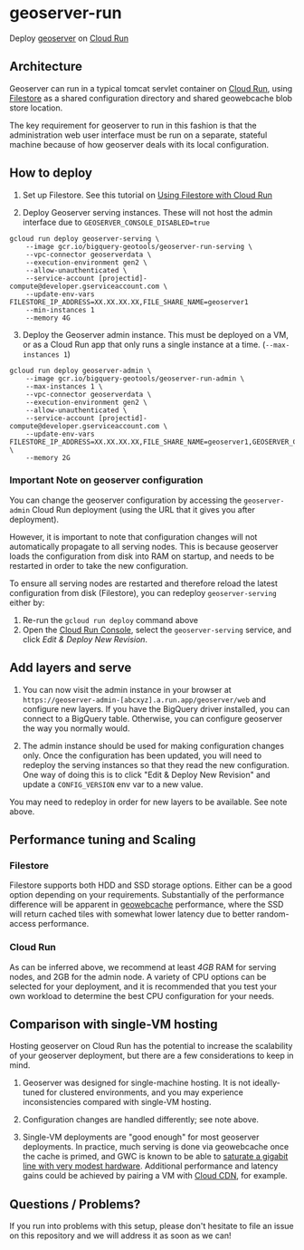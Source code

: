 # geoserver-run

Deploy [geoserver](https://geoserver.org/) on [Cloud Run](https://cloud.google.com/run)

## Architecture

Geoserver can run in a typical tomcat servlet container on [Cloud Run](https://cloud.google.com/run), using
[Filestore](https://cloud.google.com/filestore) as a shared configuration directory
and shared geowebcache blob store location.

The key requirement for geoserver to run in this fashion is that the
administration web user interface must be run on a separate, stateful machine
because of how geoserver deals with its local configuration.

## How to deploy

1. Set up Filestore. See this tutorial on [Using Filestore with Cloud Run](https://cloud.google.com/run/docs/tutorials/network-filesystems-filestore)

2. Deploy Geoserver serving instances. These will not host the admin interface due to `GEOSERVER_CONSOLE_DISABLED=true`

```
gcloud run deploy geoserver-serving \
    --image gcr.io/bigquery-geotools/geoserver-run-serving \
    --vpc-connector geoserverdata \
    --execution-environment gen2 \
    --allow-unauthenticated \
    --service-account [projectid]-compute@developer.gserviceaccount.com \
    --update-env-vars FILESTORE_IP_ADDRESS=XX.XX.XX.XX,FILE_SHARE_NAME=geoserver1
    --min-instances 1
    --memory 4G
```

3. Deploy the Geoserver admin instance. This must be deployed on a VM, or as a Cloud Run app that only runs a single instance at a time. (`--max-instances 1`)

```
gcloud run deploy geoserver-admin \
    --image gcr.io/bigquery-geotools/geoserver-run-admin \
    --max-instances 1 \
    --vpc-connector geoserverdata \
    --execution-environment gen2 \
    --allow-unauthenticated \
    --service-account [projectid]-compute@developer.gserviceaccount.com \
    --update-env-vars FILESTORE_IP_ADDRESS=XX.XX.XX.XX,FILE_SHARE_NAME=geoserver1,GEOSERVER_CSRF_DISABLED=true \
    --memory 2G
```

### Important Note on geoserver configuration

You can change the geoserver configuration by accessing the `geoserver-admin`
Cloud Run deployment (using the URL that it gives you after deployment). 

However, it is important to note that configuration changes will not
automatically propagate to all serving nodes. This is because geoserver loads
the configuration from disk into RAM on startup, and needs to be restarted in
order to take the new configuration.

To ensure all serving nodes are restarted and therefore reload the latest
configuration from disk (Filestore), you can redeploy `geoserver-serving`
either by:
1. Re-run the `gcloud run deploy` command above
2. Open the [Cloud Run Console](https://console.cloud.google.com/), select the
`geoserver-serving` service, and click *Edit & Deploy New Revision*.


## Add layers and serve

1. You can now visit the admin instance in your browser at
`https://geoserver-admin-[abcxyz].a.run.app/geoserver/web` and configure new layers.
If you have the BigQuery driver installed, you can connect to a BigQuery table.
Otherwise, you can configure geoserver the way you normally would.

2. The admin instance should be used for making configuration changes only. Once the
configuration has been updated, you will need to redeploy the serving instances
so that they read the new configuration. One way of doing this is to click
"Edit & Deploy New Revision" and update a `CONFIG_VERSION` env var to a new value.

You may need to redeploy in order for new layers to be available. See note above.

## Performance tuning and Scaling

### Filestore

Filestore supports both HDD and SSD storage options. Either can be a good option
depending on your requirements. Substantially of the performance difference
will be apparent in [geowebcache](https://www.geowebcache.org/) performance, where the SSD will return
cached tiles with somewhat lower latency due to better random-access
performance.

### Cloud Run

As can be inferred above, we recommend at least *4GB* RAM for serving nodes,
and 2GB for the admin node. A variety of CPU options can be selected for
your deployment, and it is recommended that you test your own workload to
determine the best CPU configuration for your needs.

## Comparison with single-VM hosting

Hosting geoserver on Cloud Run has the potential to increase the scalability of
your geoserver deployment, but there are a few considerations to keep in mind.

1. Geoserver was designed for single-machine hosting. It is not ideally-tuned
for clustered environments, and you may experience inconsistencies compared
with single-VM hosting.

2. Configuration changes are handled differently; see note above.

3. Single-VM deployments are "good enough" for most geoserver deployments. In
practice, much serving is done via geowebcache once the cache is primed, and
GWC is known to be able to [saturate a gigabit line with very modest hardware](https://www.geowebcache.org/docs/current/production/index.html#clustering).
Additional performance and latency gains could be achieved by pairing a VM with
[Cloud CDN](https://cloud.google.com/cdn), for example.


## Questions / Problems?

If you run into problems with this setup, please don't hesitate to file an
issue on this repository and we will address it as soon as we can!
